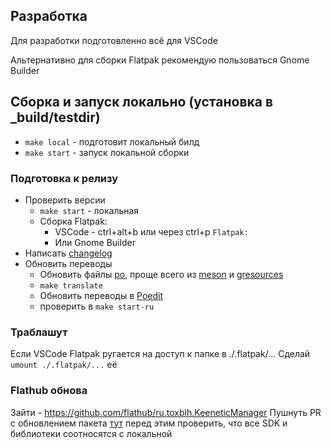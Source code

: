 ## Разработка

Для разработки подготовленно всё для VSCode

Альтернативно для сборки Flatpak рекомендую пользоваться Gnome Builder

## Сборка и запуск локально (установка в _build/testdir)
* `make local` - подготовит локальный билд
* `make start` - запуск локальной сборки

### Подготовка к релизу

* Проверить версии
    * `make start` - локальная
    * Сборка Flatpak:
        * VSCode - ctrl+alt+b или через ctrl+p `Flatpak:`
        * Или Gnome Builder
* Написать [changelog](data/ru.toxblh.KeeneticManager.metainfo.xml.in)
* Обновить переводы
    * Обновить файлы [po](po/POTFILES.in), проще всего из [meson](src/meson.build) и [gresources](src/keeneticmanager.gresource.xml)
    * `make translate`
    * Обновить переводы в [Poedit](https://flathub.org/apps/net.poedit.Poedit)
    * проверить в `make start-ru`

### Траблашут

Если VSCode Flatpak ругается на доступ к папке в ./.flatpak/... 
Сделай `umount ./.flatpak/...` её

### Flathub обнова
Зайти - https://github.com/flathub/ru.toxblh.KeeneticManager 
Пушнуть PR c обновлением пакета [тут](https://github.com/flathub/ru.toxblh.KeeneticManager/blob/master/ru.toxblh.KeeneticManager.json#L46) перед этим проверить, что все SDK и библиотеки соотносятся с локальной
